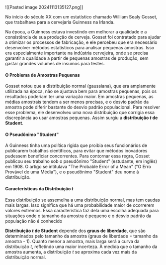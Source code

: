 
![[Pasted image 20241113135127.png]]


No início do século XX com um estatístico chamado William Sealy Gosset, que trabalhava para a cervejaria Guinness na Irlanda.

Na época, a Guinness estava investindo em melhorar a qualidade e a consistência de sua produção de cerveja. Gosset foi contratado para ajudar a otimizar os processos de fabricação, e ele percebeu que era necessário desenvolver métodos estatísticos para analisar pequenas amostras. Isso era especialmente importante na indústria cervejeira, onde se precisa garantir a qualidade a partir de pequenas amostras de produção, sem gastar grandes volumes de insumos para testes.


#### O Problema de Amostras Pequenas

Gosset notou que a distribuição normal (gaussiana), que era amplamente utilizada na época, não se ajustava bem para amostras pequenas, pois os resultados poderiam ter uma variação maior. Em amostras pequenas, as médias amostrais tendem a ser menos precisas, e o desvio padrão da amostra pode diferir bastante do desvio padrão populacional. Para resolver esse problema, ele desenvolveu uma nova distribuição que corrigia essa discrepância ao usar amostras pequenas. Assim surgiu a **distribuição _t_ de Student**.

#### O Pseudônimo "Student"

A Guinness tinha uma política rígida que proibia seus funcionários de publicarem trabalhos científicos, para evitar que métodos inovadores pudessem beneficiar concorrentes. Para contornar essa regra, Gosset publicou seu trabalho sob o pseudônimo "Student" (estudante, em inglês) em 1908. O artigo se intitulava "The Probable Error of a Mean" ("O Erro Provável de uma Média"), e o pseudônimo "Student" deu nome à distribuição.

#### Características da Distribuição _t_

Essa distribuição se assemelha a uma distribuição normal, mas tem caudas mais largas. Isso significa que há uma probabilidade maior de ocorrerem valores extremos. Essa característica faz dela uma escolha adequada para situações onde o tamanho da amostra é pequeno e o desvio padrão da população não é conhecido

**Distribuição _t_ de Student** depende dos **graus de liberdade**, que são determinados pelo tamanho da amostra (graus de liberdade = tamanho da amostra - 1). Quanto menor a amostra, mais larga será a curva da distribuição _t_, refletindo uma maior incerteza. À medida que o tamanho da amostra aumenta, a distribuição _t_ se aproxima cada vez mais da distribuição normal.
